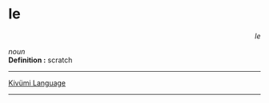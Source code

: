 
# le

<div align="right"><i>le</i></div>

*noun*  
**Definition :** scratch  

---

[Kivümi Language](../README.md)

---

